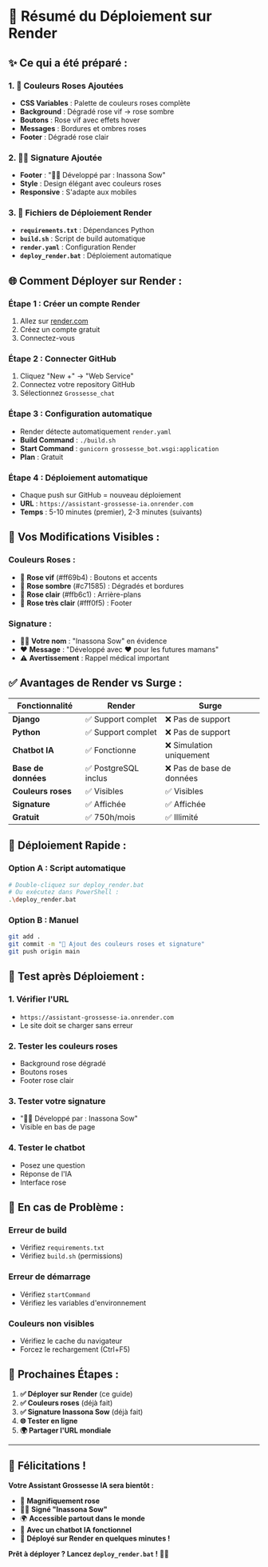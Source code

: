 # 🎯 Résumé du Déploiement sur Render

## ✨ **Ce qui a été préparé :**

### **1. 🎨 Couleurs Roses Ajoutées**
- **CSS Variables** : Palette de couleurs roses complète
- **Background** : Dégradé rose vif → rose sombre
- **Boutons** : Rose vif avec effets hover
- **Messages** : Bordures et ombres roses
- **Footer** : Dégradé rose clair

### **2. 👩‍💻 Signature Ajoutée**
- **Footer** : "👩‍💻 Développé par : Inassona Sow"
- **Style** : Design élégant avec couleurs roses
- **Responsive** : S'adapte aux mobiles

### **3. 🚀 Fichiers de Déploiement Render**
- **`requirements.txt`** : Dépendances Python
- **`build.sh`** : Script de build automatique
- **`render.yaml`** : Configuration Render
- **`deploy_render.bat`** : Déploiement automatique

## 🌐 **Comment Déployer sur Render :**

### **Étape 1 : Créer un compte Render**
1. Allez sur [render.com](https://render.com)
2. Créez un compte gratuit
3. Connectez-vous

### **Étape 2 : Connecter GitHub**
1. Cliquez "New +" → "Web Service"
2. Connectez votre repository GitHub
3. Sélectionnez `Grossesse_chat`

### **Étape 3 : Configuration automatique**
- Render détecte automatiquement `render.yaml`
- **Build Command** : `./build.sh`
- **Start Command** : `gunicorn grossesse_bot.wsgi:application`
- **Plan** : Gratuit

### **Étape 4 : Déploiement automatique**
- Chaque push sur GitHub = nouveau déploiement
- **URL** : `https://assistant-grossesse-ia.onrender.com`
- **Temps** : 5-10 minutes (premier), 2-3 minutes (suivants)

## 🎨 **Vos Modifications Visibles :**

### **Couleurs Roses :**
- 🌸 **Rose vif** (#ff69b4) : Boutons et accents
- 🌹 **Rose sombre** (#c71585) : Dégradés et bordures
- 🌺 **Rose clair** (#ffb6c1) : Arrière-plans
- 🌷 **Rose très clair** (#fff0f5) : Footer

### **Signature :**
- 👩‍💻 **Votre nom** : "Inassona Sow" en évidence
- ❤️ **Message** : "Développé avec ❤️ pour les futures mamans"
- ⚠️ **Avertissement** : Rappel médical important

## ✅ **Avantages de Render vs Surge :**

| Fonctionnalité | Render | Surge |
|----------------|--------|-------|
| **Django** | ✅ Support complet | ❌ Pas de support |
| **Python** | ✅ Support complet | ❌ Pas de support |
| **Chatbot IA** | ✅ Fonctionne | ❌ Simulation uniquement |
| **Base de données** | ✅ PostgreSQL inclus | ❌ Pas de base de données |
| **Couleurs roses** | ✅ Visibles | ✅ Visibles |
| **Signature** | ✅ Affichée | ✅ Affichée |
| **Gratuit** | ✅ 750h/mois | ✅ Illimité |

## 🚀 **Déploiement Rapide :**

### **Option A : Script automatique**
```bash
# Double-cliquez sur deploy_render.bat
# Ou exécutez dans PowerShell :
.\deploy_render.bat
```

### **Option B : Manuel**
```bash
git add .
git commit -m "🎨 Ajout des couleurs roses et signature"
git push origin main
```

## 🧪 **Test après Déploiement :**

### **1. Vérifier l'URL**
- `https://assistant-grossesse-ia.onrender.com`
- Le site doit se charger sans erreur

### **2. Tester les couleurs roses**
- Background rose dégradé
- Boutons roses
- Footer rose clair

### **3. Tester votre signature**
- "👩‍💻 Développé par : Inassona Sow"
- Visible en bas de page

### **4. Tester le chatbot**
- Posez une question
- Réponse de l'IA
- Interface rose

## 🔧 **En cas de Problème :**

### **Erreur de build**
- Vérifiez `requirements.txt`
- Vérifiez `build.sh` (permissions)

### **Erreur de démarrage**
- Vérifiez `startCommand`
- Vérifiez les variables d'environnement

### **Couleurs non visibles**
- Vérifiez le cache du navigateur
- Forcez le rechargement (Ctrl+F5)

## 🎯 **Prochaines Étapes :**

1. **✅ Déployer sur Render** (ce guide)
2. **✅ Couleurs roses** (déjà fait)
3. **✅ Signature Inassona Sow** (déjà fait)
4. **🌐 Tester en ligne**
5. **🌍 Partager l'URL mondiale**

---

## 🎉 **Félicitations !**

**Votre Assistant Grossesse IA sera bientôt :**
- 🌸 **Magnifiquement rose** 
- 👩‍💻 **Signé "Inassona Sow"**
- 🌍 **Accessible partout dans le monde**
- 🤖 **Avec un chatbot IA fonctionnel**
- 🚀 **Déployé sur Render en quelques minutes !**

**Prêt à déployer ? Lancez `deploy_render.bat` !** 🚀✨

